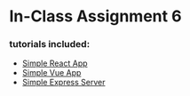 # In-Class Assignment 6

### tutorials included:

- [Simple React App](https://reactjs.org/tutorial/tutorial.html)
- [Simple Vue App](https://workshops.vuevixens.org/workshop/minis/mini1.html)
- [Simple Express Server](https://developer.mozilla.org/en-US/docs/Learn/Server-side/Express_Nodejs/skeleton_website)
